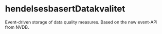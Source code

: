 # hendelsesbasertDatakvalitet
Event-driven storage of data quality measures. Based on the new event-API from NVDB.
